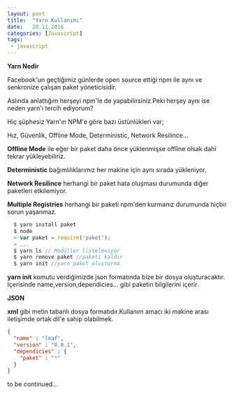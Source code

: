 ```yaml
---
layout: post
title:  "Yarn Kullanımı"
date:   20.11.2016
categories: [Javascript]
tags: 
 - javascript
---
```


**Yarn Nedir**

Facebook'un geçtiğimiz günlerde open source ettiği npm ile aynı ve senkronize çalışan paket yöneticisidir.

Aslında anlattığım herşeyi npm'le de yapabilirsiniz.Peki herşey aynı ise neden yarn'ı tercih ediyorum?

Hiç şüphesiz Yarn'ın NPM'e göre bazı üstünlükleri var;

Hız, Güvenlik, Offline Mode, Deterministic, Network Resilince...

**Offline Mode** ile eğer bir paket daha önce yüklenmişse offline olsak dahi tekrar yükleyebiliriz.

**Deterministic** bağımlılıklarımız her makine için aynı sırada yükleniyor.

**Network Resilince** herhangi bir paket hata oluşması durumunda diğer paketleri etkilemiyor.

**Multiple Registries** herhangi bir paketi npm'den kurmanız durumunda hiçbir sorun yaşanmaz.

```js
  $ yarn install paket
  $ node
  > var paket = require('paket');
  > ...
  $ yarn ls // Modüller listeleniyor
  $ yarn remove paket //paketi kaldır
  $ yarn init //yarn paket oluşturma
```

__yarn init__ komutu verdiğimizde json formatında bize bir dosya oluşturacaktır.
Içerisinde name,version,dependicies... gibi paketin bilgilerini içerir.

**JSON**

__xml__ gibi metin tabanlı dosya formatıdır.Kullanım amacı iki makine arası iletişimde ortak dil'e sahip olabilmek.

```json
{
  "name" : "leaf",
  "version" : "0.0.1",
  "dependicies" : {
    "paket" : "*"
  }
}
```
to be continued...
